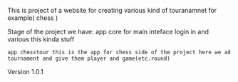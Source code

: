This is project of a website for creating various kind of touranamnet for example( chess )
    
Stage of the project we have:
    app core for main inteface login in and various this kinda stuff
    
    app chesstour this is the app for chess side of the project here we ad tournament and give them player and game(etc.round)


Version 1.0.1